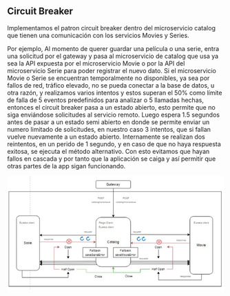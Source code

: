## Circuit Breaker

Implementamos el patron circuit breaker dentro del microservicio catalog que tienen una comunicación con los servicios Movies y Series.

Por ejemplo, Al momento de querer guardar una película o una serie, entra una solicitud por el gateway y pasa al microservicio de catalog que usa ya sea la API expuesta por el microservicio Movie o por la API del microservicio Serie para poder registrar el nuevo dato. Si el microservicio Movie o Serie se encuentran temporalmente no disponibles, ya sea por fallos de red, tráfico elevado, no se pueda conectar a la base de datos, u otra razón, y realizamos varios  intentos y estos superan el 50% como límite de falla de 5 eventos predefinidos para analizar o 5 llamadas hechas, entonces el circuit breaker pasa a un estado abierto, esto permite que no siga enviándose solicitudes al servicio remoto. Luego espera 1.5 segundos antes de pasar a un estado semi abierto en donde se permite enviar un numero limitado de solicitudes, en nuestro caso 3 intentos, que si fallan vuelve nuevamente a un estado abierto. 
Internamente se realizan dos reintentos, en un perido de 1 segundo, y en caso de que no haya respuesta exitosa, se ejecuta el método alternativo. 
Con esto evitamos que hayan fallos en cascada y por tanto que la aplicación se caiga y así permitir que otras partes de la app sigan funcionando.

<p align="center">
  <img src="https://github.com/marrsd/Parcial-Back-Microservices/blob/develop/screenshots/Esquema_circuit_breaker.jpeg" alt="Esquema circuit breaker">
</p>